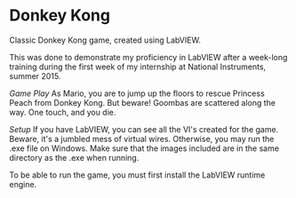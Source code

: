 # Donkey Kong
Classic Donkey Kong game, created using LabVIEW.

This was done to demonstrate my proficiency in LabVIEW after a week-long training during the first week of my internship at National Instruments, summer 2015.

*Game Play*
As Mario, you are to jump up the floors to rescue Princess Peach from Donkey Kong. But beware! Goombas are scattered along the way. One touch, and you die.

*Setup*
If you have LabVIEW, you can see all the VI's created for the game. Beware, it's a jumbled mess of virtual wires. Otherwise, you may run the .exe file on Windows. Make sure that the images included are in the same directory as the .exe when running.

To be able to run the game, you must first install the LabVIEW runtime engine.
